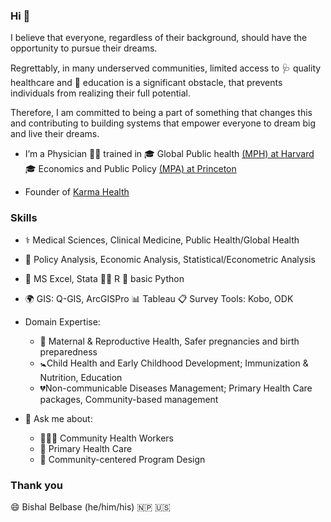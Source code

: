 ### Hi 👋

I believe that everyone, regardless of their background, 
should have the opportunity to pursue their dreams.

Regrettably, in many underserved communities, limited access to 
🩺 quality healthcare and 
📖 education is a significant obstacle, 
that prevents individuals from realizing their full potential.

Therefore, I am committed to being a part of something that changes this and 
contributing to building systems that empower everyone to dream big and live their dreams.

- I’m a Physician 👨‍⚕️ trained in
🎓 Global Public health [(MPH) at Harvard](https://www.hsph.harvard.edu/admissions/degree-programs/master-of-public-health/)
🎓 Economics and Public Policy [(MPA) at Princeton](https://spia.princeton.edu/graduate-programs/master-public-affairs)

- Founder of [Karma Health](https://www.karmahealth.org)

### Skills
- ⚕️ Medical Sciences, Clinical Medicine, Public Health/Global Health
- 🔎 Policy Analysis, Economic Analysis, Statistical/Econometric Analysis
- 🧮 MS Excel, Stata      👨‍💻 R      🐍 basic Python
- 🌍 GIS: Q-GIS, ArcGISPro         📊 Tableau       📋 Survey Tools: Kobo, ODK

- Domain Expertise:
    - 🤰 Maternal & Reproductive Health, Safer pregnancies and birth preparedness
    - 🚼Child Health and Early Childhood Development; Immunization & Nutrition, Education
    - 💔Non-communicable Diseases Management; Primary Health Care packages, Community-based management
- 💬 Ask me about:
    - 👩🏽‍⚕️ Community Health Workers 
    - 💊 Primary Health Care
    - 🙌 Community-centered Program Design

### Thank you
😄 Bishal Belbase (he/him/his) 🇳🇵 🇺🇸

